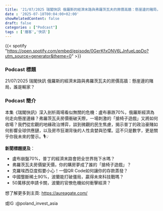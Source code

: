 ```yaml
---
title: '21/07/2025 瑞閣快訊 俄羅斯的經濟末路與弗羅茨瓦夫的房價高牆：懸崖邊的賭局，誰是輸家？'
date : '2025-07-18T00:04:00+02:00'
showRelatedContent: false
draft: false
categories : ["Podcast"]
tags : ['播客','快訊']
---
```

{{< spotify "https://open.spotify.com/embed/episode/0GerKfxONV6LJnfueLqpDo?utm_source=generator&theme=0" >}}



### Podcast 標題
21/07/2025 瑞閣快訊 俄羅斯的經濟末路與弗羅茨瓦夫的房價高牆：懸崖邊的賭局，誰是輸家？

### Podcast 簡介

本集《瑞閣快訊》深入剖析兩場看似無關的危機：盧布暴跌70%，俄羅斯經濟為何走向懸崖邊緣？弗羅茨瓦夫房價衝破天際，一場刺激的「搶椅子遊戲」又將如何收場？我們從宏觀的地緣政治博弈，談到微觀的民生焦慮，揭示普丁的政治豪賭如何影響全球供應鏈，以及房市狂潮背後的人性貪婪與恐懼。這不只是數字，更是關乎你我未來的警示。🎙️💡

**新聞標題提及**：

*   盧布崩盤70%，普丁的經濟末路會把全世界拖下水嗎？
*   弗羅茨瓦夫房價變天價，你的購房夢成了誰的「搶椅子遊戲」？
*   克羅埃西亞度假要小心！一個QR Code如何讓你的存款蒸發？
*   中國壟斷稀土90%，波蘭能打破僵局，贏得未來科技戰嗎？
*   50萬移民申請卡關，波蘭的官僚危機如何衝擊經濟？

想了解更多到主頁: https://aureagate.com/

或IG :@poland_invest_asia